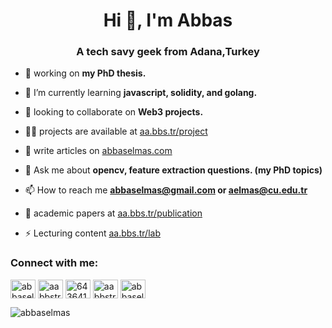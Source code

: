 <h1 align="center">Hi 👋, I'm Abbas</h1>
<h3 align="center">A tech savy geek from Adana,Turkey</h3>

- 🔭 working on **my PhD thesis.**

- 🌱 I’m currently learning **javascript, solidity, and golang.**

- 👯 looking to collaborate on **Web3 projects.**

- 👨‍💻 projects are available at [aa.bbs.tr/project](https://aa.bbs.tr/project)

- 📝 write articles on [abbaselmas.com](https://abbaselmas.com)

- 💬 Ask me about **opencv, feature extraction questions. (my PhD topics)**

- 📫 How to reach me **abbaselmas@gmail.com or aelmas@cu.edu.tr**

- 📄 academic papers at [aa.bbs.tr/publication](https://aa.bbs.tr/publication)

- ⚡ Lecturing content [aa.bbs.tr/lab](https://aa.bbs.tr/lab)

<h3 align="left">Connect with me:</h3>
<p align="left">
<a href="https://linkedin.com/in/abbaselmas" target="blank"><img align="center" src="https://raw.githubusercontent.com/rahuldkjain/github-profile-readme-generator/master/src/images/icons/Social/linked-in-alt.svg" alt="abbaselmas" height="30" width="40" /></a>
<a href="https://twitter.com/aabbstr" target="blank"><img align="center" src="https://raw.githubusercontent.com/rahuldkjain/github-profile-readme-generator/master/src/images/icons/Social/twitter.svg" alt="aabbstr" height="30" width="40" /></a>
<a href="https://stackoverflow.com/users/643641" target="blank"><img align="center" src="https://raw.githubusercontent.com/rahuldkjain/github-profile-readme-generator/master/src/images/icons/Social/stack-overflow.svg" alt="643641" height="30" width="40" /></a>
<a href="https://instagram.com/aabbstr" target="blank"><img align="center" src="https://raw.githubusercontent.com/rahuldkjain/github-profile-readme-generator/master/src/images/icons/Social/instagram.svg" alt="aabbstr" height="30" width="40" /></a>
<a href="https://www.youtube.com/c/abbaselmass" target="blank"><img align="center" src="https://raw.githubusercontent.com/rahuldkjain/github-profile-readme-generator/master/src/images/icons/Social/youtube.svg" alt="abbaselmass" height="30" width="40" /></a>
</p>
<p align="left"> <img src="https://komarev.com/ghpvc/?username=abbaselmas&label=Random%20Number&color=7e9fb4&style=plastic" alt="abbaselmas" /> </p>
